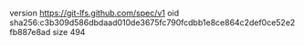 version https://git-lfs.github.com/spec/v1
oid sha256:c3b309d586dbdaad010de3675fc790fcdbb1e8ce864c2def0ce52e2fb887e8ad
size 494
